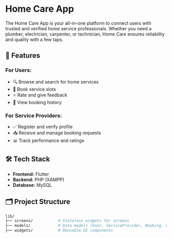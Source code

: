 # Home Care App

The Home Care App is your all-in-one platform to connect users with trusted and verified home service professionals. Whether you need a plumber, electrician, carpenter, or technician, Home Care ensures reliability and quality with a few taps.

## 🚀 Features

### For Users:

- 🔍 Browse and search for home services
- 📅 Book service slots
- ⭐ Rate and give feedback
- 🧾 View booking history

### For Service Providers:

- ✅ Register and verify profile
- 📥 Receive and manage booking requests
- 📊 Track performance and ratings

## 🛠️ Tech Stack

- **Frontend:** Flutter
- **Backend:** PHP (XAMPP)
- **Database:** MySQL

## 🗂️ Project Structure

```bash
lib/
├── screens/           # Stateless widgets for screens
├── models/            # Data models (User, ServiceProvider, Booking, etc.)
├── widgets/           # Reusable UI components
